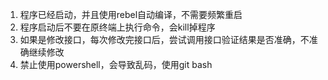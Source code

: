 1. 程序已经启动，并且使用rebel自动编译，不需要频繁重启
2. 程序启动后不要在原终端上执行命令，会kill掉程序
3. 如果是修改接口，每次修改完接口后，尝试调用接口验证结果是否准确，不准确继续修改
4. 禁止使用powershell，会导致乱码，使用git bash